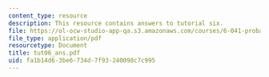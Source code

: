 ```yaml
---
content_type: resource
description: This resource contains answers to tutorial six.
file: https://ol-ocw-studio-app-qa.s3.amazonaws.com/courses/6-041-probabilistic-systems-analysis-and-applied-probability-spring-2006/fa1b14d63be6734d7f93240098c7c995_tut06_ans.pdf
file_type: application/pdf
resourcetype: Document
title: tut06_ans.pdf
uid: fa1b14d6-3be6-734d-7f93-240098c7c995
---
```

